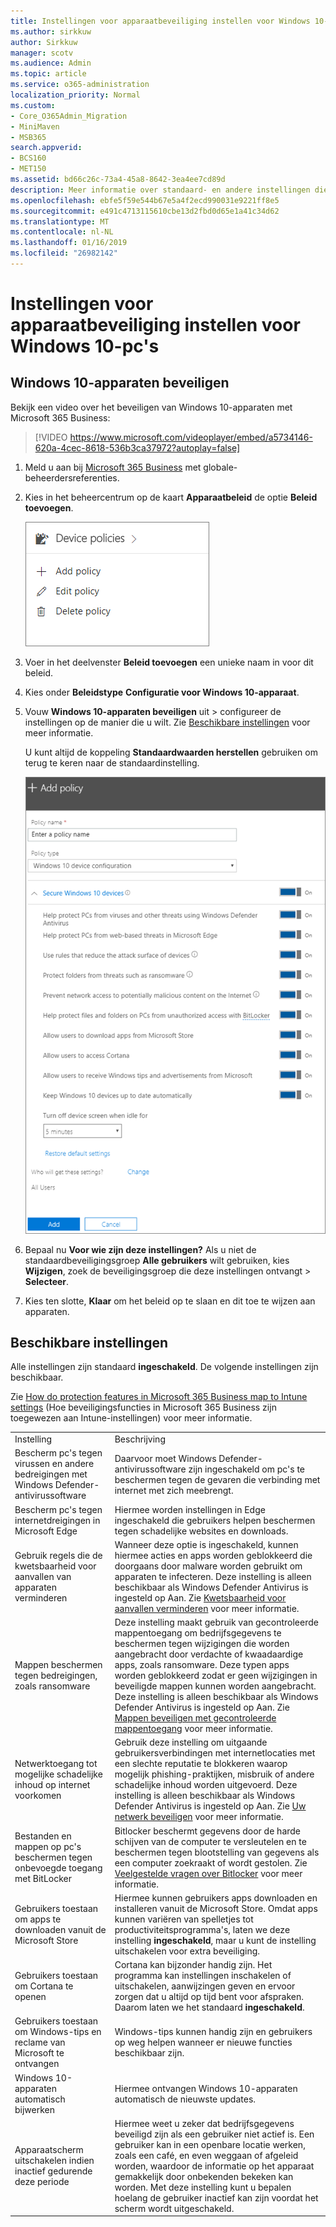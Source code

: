 ```yaml
---
title: Instellingen voor apparaatbeveiliging instellen voor Windows 10-pc's
ms.author: sirkkuw
author: Sirkkuw
manager: scotv
ms.audience: Admin
ms.topic: article
ms.service: o365-administration
localization_priority: Normal
ms.custom:
- Core_O365Admin_Migration
- MiniMaven
- MSB365
search.appverid:
- BCS160
- MET150
ms.assetid: bd66c26c-73a4-45a8-8642-3ea4ee7cd89d
description: Meer informatie over standaard- en andere instellingen die beschikbaar zijn in Microsoft 365 Business voor het beveiligen van Windows 10-apparaten.
ms.openlocfilehash: ebfe5f59e544b67e5a4f2ecd990031e9221ff8e5
ms.sourcegitcommit: e491c4713115610cbe13d2fbd0d65e1a41c34d62
ms.translationtype: MT
ms.contentlocale: nl-NL
ms.lasthandoff: 01/16/2019
ms.locfileid: "26982142"
---
```

# <a name="set-device-protection-settings-for-windows-10-pcs"></a>Instellingen voor apparaatbeveiliging instellen voor Windows 10-pc's

## <a name="secure-windows-10-devices"></a>Windows 10-apparaten beveiligen

Bekijk een video over het beveiligen van Windows 10-apparaten met Microsoft 365 Business:
  
> [!VIDEO https://www.microsoft.com/videoplayer/embed/a5734146-620a-4cec-8618-536b3ca37972?autoplay=false]
  
1. Meld u aan bij [Microsoft 365 Business](https://portal.office.com) met globale-beheerdersreferenties. 
    
2. Kies in het beheercentrum op de kaart **Apparaatbeleid** de optie **Beleid toevoegen**.
    
    ![Device policies card in the admin center.](media/27c12b61-d112-4348-b557-4f3e46204797.png)
  
3. Voer in het deelvenster **Beleid toevoegen** een unieke naam in voor dit beleid. 
    
4. Kies onder **Beleidstype** **Configuratie voor Windows 10-apparaat**.
    
5. Vouw **Windows 10-apparaten beveiligen** uit \> configureer de instellingen op de manier die u wilt. Zie [Beschikbare instellingen](protection-settings-for-windows-10-pcs.md#bkmk_availablesettings) voor meer informatie. 
    
    U kunt altijd de koppeling **Standaardwaarden herstellen** gebruiken om terug te keren naar de standaardinstelling. 
    
    ![Add policy pane with Windows 10 Device configuration selected](media/fa9e2dc2-7eae-4c96-af34-765a1f641ecf.png)
  
6. Bepaal nu **Voor wie zijn deze instellingen?** Als u niet de standaardbeveiligingsgroep **Alle gebruikers** wilt gebruiken, kies **Wijzigen**, zoek de beveiligingsgroep die deze instellingen ontvangt \> **Selecteer**.
    
7. Kies ten slotte, **Klaar** om het beleid op te slaan en dit toe te wijzen aan apparaten. 
    
## <a name="available-settings"></a>Beschikbare instellingen

Alle instellingen zijn standaard **ingeschakeld**. De volgende instellingen zijn beschikbaar.
  
Zie [How do protection features in Microsoft 365 Business map to Intune settings](map-protection-features-to-intune-settings.md) (Hoe beveiligingsfuncties in Microsoft 365 Business zijn toegewezen aan Intune-instellingen) voor meer informatie. 
  
|||
|:-----|:-----|
|Instelling  <br/> |Beschrijving  <br/> |
|Bescherm pc's tegen virussen en andere bedreigingen met Windows Defender-antivirussoftware  <br/> |Daarvoor moet Windows Defender-antivirussoftware zijn ingeschakeld om pc's te beschermen tegen de gevaren die verbinding met internet met zich meebrengt.  <br/> |
|Bescherm pc's tegen internetdreigingen in Microsoft Edge  <br/> |Hiermee worden instellingen in Edge ingeschakeld die gebruikers helpen beschermen tegen schadelijke websites en downloads.  <br/> |
|Gebruik regels die de kwetsbaarheid voor aanvallen van apparaten verminderen  <br/> |Wanneer deze optie is ingeschakeld, kunnen hiermee acties en apps worden geblokkeerd die doorgaans door malware worden gebruikt om apparaten te infecteren. Deze instelling is alleen beschikbaar als Windows Defender Antivirus is ingesteld op Aan. Zie [Kwetsbaarheid voor aanvallen verminderen](https://go.microsoft.com/fwlink/?linkid=870417) voor meer informatie.  <br/> |
|Mappen beschermen tegen bedreigingen, zoals ransomware  <br/> |Deze instelling maakt gebruik van gecontroleerde mappentoegang om bedrijfsgegevens te beschermen tegen wijzigingen die worden aangebracht door verdachte of kwaadaardige apps, zoals ransomware. Deze typen apps worden geblokkeerd zodat er geen wijzigingen in beveiligde mappen kunnen worden aangebracht. Deze instelling is alleen beschikbaar als Windows Defender Antivirus is ingesteld op Aan. Zie [Mappen beveiligen met gecontroleerde mappentoegang](https://go.microsoft.com/fwlink/?linkid=870418) voor meer informatie.  <br/> |
|Netwerktoegang tot mogelijke schadelijke inhoud op internet voorkomen  <br/> |Gebruik deze instelling om uitgaande gebruikersverbindingen met internetlocaties met een slechte reputatie te blokkeren waarop mogelijk phishing-praktijken, misbruik of andere schadelijke inhoud worden uitgevoerd. Deze instelling is alleen beschikbaar als Windows Defender Antivirus is ingesteld op Aan. Zie [Uw netwerk beveiligen](https://go.microsoft.com/fwlink/?linkid=870419) voor meer informatie.  <br/> |
|Bestanden en mappen op pc's beschermen tegen onbevoegde toegang met BitLocker  <br/> |Bitlocker beschermt gegevens door de harde schijven van de computer te versleutelen en te beschermen tegen blootstelling van gegevens als een computer zoekraakt of wordt gestolen. Zie [Veelgestelde vragen over Bitlocker](https://go.microsoft.com/fwlink/?linkid=871000) voor meer informatie.  <br/> |
|Gebruikers toestaan om apps te downloaden vanuit de Microsoft Store  <br/> |Hiermee kunnen gebruikers apps downloaden en installeren vanuit de Microsoft Store. Omdat apps kunnen variëren van spelletjes tot productiviteitsprogramma's, laten we deze instelling **ingeschakeld**, maar u kunt de instelling uitschakelen voor extra beveiliging.  <br/> |
|Gebruikers toestaan om Cortana te openen  <br/> |Cortana kan bijzonder handig zijn. Het programma kan instellingen inschakelen of uitschakelen, aanwijzingen geven en ervoor zorgen dat u altijd op tijd bent voor afspraken. Daarom laten we het standaard **ingeschakeld**.  <br/> |
|Gebruikers toestaan om Windows-tips en reclame van Microsoft te ontvangen  <br/> |Windows-tips kunnen handig zijn en gebruikers op weg helpen wanneer er nieuwe functies beschikbaar zijn.  <br/> |
|Windows 10-apparaten automatisch bijwerken  <br/> |Hiermee ontvangen Windows 10-apparaten automatisch de nieuwste updates.  <br/> |
|Apparaatscherm uitschakelen indien inactief gedurende deze periode  <br/> |Hiermee weet u zeker dat bedrijfsgegevens beveiligd zijn als een gebruiker niet actief is. Een gebruiker kan in een openbare locatie werken, zoals een café, en even weggaan of afgeleid worden, waardoor de informatie op het apparaat gemakkelijk door onbekenden bekeken kan worden. Met deze instelling kunt u bepalen hoelang de gebruiker inactief kan zijn voordat het scherm wordt uitgeschakeld.  <br/> |
   
  

